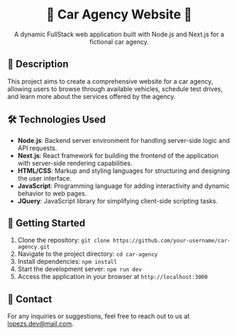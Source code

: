 <div align="center">
  <h1>🚗 Car Agency Website 🚙</h1>
  <p>A dynamic FullStack web application built with Node.js and Next.js for a fictional car agency.</p>
</div>

## 📄 Description
This project aims to create a comprehensive website for a car agency, allowing users to browse through available vehicles, schedule test drives, and learn more about the services offered by the agency.

## 🛠️ Technologies Used
- **Node.js**: Backend server environment for handling server-side logic and API requests.
- **Next.js**: React framework for building the frontend of the application with server-side rendering capabilities.
- **HTML/CSS**: Markup and styling languages for structuring and designing the user interface.
- **JavaScript**: Programming language for adding interactivity and dynamic behavior to web pages.
- **JQuery**: JavaScript library for simplifying client-side scripting tasks.

## 🚀 Getting Started
1. Clone the repository: `git clone https://github.com/your-username/car-agency.git`
2. Navigate to the project directory: `cd car-agency`
3. Install dependencies: `npm install`
4. Start the development server: `npm run dev`
5. Access the application in your browser at `http://localhost:3000`


## 📧 Contact
For any inquiries or suggestions, feel free to reach out to us at [lopezs.dev@mail.com](mailto:lopezs.dev@mail.com).

